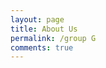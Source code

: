 ```yaml
---
layout: page
title: About Us
permalink: /group G
comments: true
---
```


<div class="row justify-content-between">
<div class="col-md-8 pr-5">
